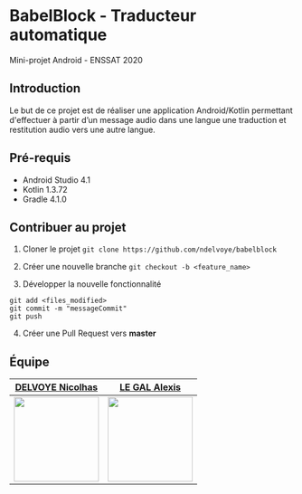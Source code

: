 
BabelBlock - Traducteur automatique
============================================================
Mini-projet Android - ENSSAT 2020

Introduction
------------
Le but de ce projet est de réaliser une application Android/Kotlin permettant d'effectuer à partir d’un message
audio dans une langue une traduction et restitution audio vers une autre langue.

Pré-requis
--------------
* Android Studio 4.1
* Kotlin 1.3.72
* Gradle 4.1.0

Contribuer au projet
---------------
1. Cloner le projet
`git clone https://github.com/ndelvoye/babelblock`

2. Créer une nouvelle branche
`git checkout -b <feature_name>`

3. Développer la nouvelle fonctionnalité
```
git add <files_modified>
git commit -m "messageCommit"
git push
```

4. Créer une Pull Request vers **master**


Équipe
-------
| <a href="https://github.com/ndelvoye" target="_blank">**DELVOYE Nicolhas**</a> | <a href="https://github.com/galeadon" target="_blank">**LE GAL Alexis**</a> |
| :---: |:---:| 
| <a href="https://github.com/ndelvoye" target="_blank"><img src="https://avatars0.githubusercontent.com/u/33501606?v3&s=200" width="150" height="150" /></a> |   <a href="https://github.com/galeadon" target="_blank"><img src="https://avatars2.githubusercontent.com/u/51356870?v3&s=200" width="150" height="150" /></a> | 
